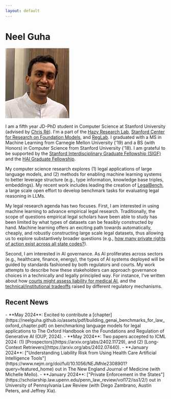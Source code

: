 ```yaml
---
layout: default
---
```


<h1>Neel Guha</h1>

<img src="./assets/img/prof_pic.jpg" alt="profile" width="200"/>


I am a fifth year JD-PhD student in Computer Science at Stanford University (advised by <a href="https://cs.stanford.edu/~chrismre/">Chris Ré</a>). I'm a part of the <a href="https://hazyresearch.stanford.edu/">Hazy Research Lab</a>, <a href="https://crfm.stanford.edu/">Stanford Center for Research on Foundation Models</a>, and <a href="https://reglab.stanford.edu/">RegLab</a>. I graduated with a MS in Machine Learning from Carnegie Mellon University ('19) and a BS (with Honors) in Computer Science from Stanford University ('18). I am grateful to be supported by the <a href="https://vpge.stanford.edu/fellowships-funding/sigf">Stanford Interdisciplinary Graduate Fellowship (SIGF)</a> and the <a href= "https://hai.stanford.edu/fellows">HAI Graduate Fellowship</a>. 

My computer science research explores (1) legal applications of large language models, and (2) methods for enabling machine learning systems to better leverage structure (e.g., type information, knowledge base triples, embeddings). My recent work includes leading the creation of <a href="https://hazyresearch.stanford.edu/legalbench/">LegalBench</a>, a large scale open effort to develop benchmark tasks for evaluating legal reasoning in LLMs. 

My legal research agenda has two focuses. First, I am interested in using machine learning to advance empirical legal research. Traditionally, the scope of questions empirical legal scholars have been able to study has been limited by what types of datasets can be feasibly constructed by hand. Machine learning offers an exciting path towards automatically, cheaply, and robustly constructing large scale legal datasets, thus allowing us to explore substantively broader questions (e.g., [how many private rights of action exist across all state codes?](https://scholarship.law.upenn.edu/penn_law_review/vol172/iss1/2/)).


Second, I am interested in AI governance. As AI proliferates across sectors (e.g., healthcare, finance, energy), the types of AI systems deployed will be guided by standards fashioned by both regulators and courts. My work attempts to describe how these stakeholders can approach governance choices in a technically and legally principled way. For instance, I've written about how [courts might assess liability for medical AI](https://www.nejm.org/doi/full/10.1056/NEJMhle2308901?query=featured_home), and the [technical/institutional tradeoffs](https://dho.stanford.edu/wp-content/uploads/AI_Regulation.pdf) raised by different regulatory mechanisms.

<h2> Recent News</h2>
- **May 2024**: Excited to contribute a [chapter](https://neelguha.github.io/assets/pdf/building_genai_benchmarks_for_law_oxford_chapter.pdf) on benchmarking language models for legal applications to The Oxford Handbook on the Foundations and Regulation of Generative AI (OUP, 2024).
- **May 2024**: Two papers accepted to ICML 2024: (1) [Prospectors](https://arxiv.org/abs/2402.11729), and (2) [Long-Context Retrievers](https://arxiv.org/abs/2402.07440).
- **January 2024**: ["Understanding Liability Risk from Using Health Care Artificial Intelligence Tools"](https://www.nejm.org/doi/full/10.1056/NEJMhle2308901?query=featured_home) out in The New England Journal of Medicine (with Michelle Mello).
- **January 2024**: ["Private Enforcement in the States"](https://scholarship.law.upenn.edu/penn_law_review/vol172/iss1/2/) out in University of Pennsylvania Law Review (with Diego Zambrano, Austin Peters, and Jeffrey Xia).